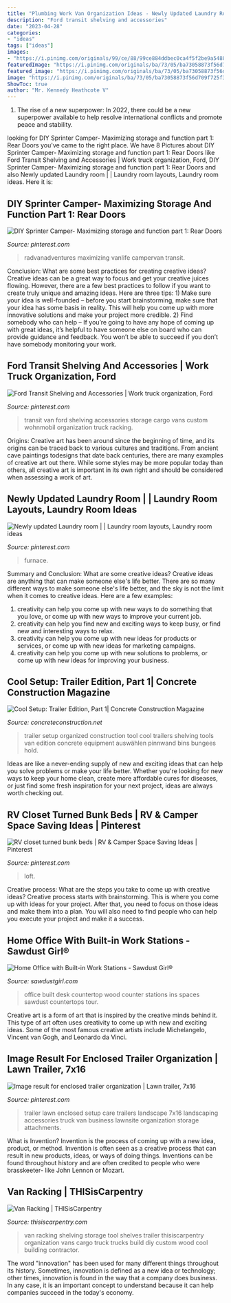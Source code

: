 ```yaml
---
title: "Plumbing Work Van Organization Ideas - Newly Updated Laundry Room"
description: "Ford transit shelving and accessories"
date: "2023-04-28"
categories:
- "ideas"
tags: ["ideas"]
images:
- "https://i.pinimg.com/originals/99/ce/88/99ce884ddbec0ca4f5f2be9a5488d718.jpg"
featuredImage: "https://i.pinimg.com/originals/ba/73/05/ba73058873f56d709f725f396ce08f02.jpg"
featured_image: "https://i.pinimg.com/originals/ba/73/05/ba73058873f56d709f725f396ce08f02.jpg"
image: "https://i.pinimg.com/originals/ba/73/05/ba73058873f56d709f725f396ce08f02.jpg"
ShowToc: true
author: "Mr. Kennedy Heathcote V"
---
```



1. The rise of a new superpower: In 2022, there could be a new superpower available to help resolve international conflicts and promote peace and stability.

	

		
looking for DIY Sprinter Camper- Maximizing storage and function part 1: Rear Doors you've came to the right place. We have 8 Pictures about DIY Sprinter Camper- Maximizing storage and function part 1: Rear Doors like Ford Transit Shelving and Accessories | Work truck organization, Ford, DIY Sprinter Camper- Maximizing storage and function part 1: Rear Doors and also Newly updated Laundry room | | Laundry room layouts, Laundry room ideas. Here it is:
		
    
## DIY Sprinter Camper- Maximizing Storage And Function Part 1: Rear Doors

<img loading=lazy src="https://i.pinimg.com/originals/99/ce/88/99ce884ddbec0ca4f5f2be9a5488d718.jpg" onerror="this.onerror=null;this.src='https://tse1.mm.bing.net/th?id=OIP.errBs4k348G3eNRXSaXtjgHaJ4&amp;pid=15.1';" alt="DIY Sprinter Camper- Maximizing storage and function part 1: Rear Doors">

_Source: pinterest.com_

>radvanadventures maximizing vanlife campervan transit. 

	

Conclusion: What are some best practices for creating creative ideas?
Creative ideas can be a great way to focus and get your creative juices flowing. However, there are a few best practices to follow if you want to create truly unique and amazing ideas. Here are three tips: 1) Make sure your idea is well-founded – before you start brainstorming, make sure that your idea has some basis in reality. This will help you come up with more innovative solutions and make your project more credible. 2) Find somebody who can help – If you’re going to have any hope of coming up with great ideas, it’s helpful to have someone else on board who can provide guidance and feedback. You won’t be able to succeed if you don’t have somebody monitoring your work.

    
## Ford Transit Shelving And Accessories | Work Truck Organization, Ford

<img loading=lazy src="https://i.pinimg.com/736x/4a/03/b9/4a03b9dca29e627b6045d7d57b81262a.jpg" onerror="this.onerror=null;this.src='https://tse3.mm.bing.net/th?id=OIP.8TzBoCfQYNVpGleKPLMDjQAAAA&amp;pid=15.1';" alt="Ford Transit Shelving and Accessories | Work truck organization, Ford">

_Source: pinterest.com_

>transit van ford shelving accessories storage cargo vans custom wohnmobil organization truck racking. 

	

Origins:
Creative art has been around since the beginning of time, and its origins can be traced back to various cultures and traditions. From ancient cave paintings todesigns that date back centuries, there are many examples of creative art out there. While some styles may be more popular today than others, all creative art is important in its own right and should be considered when assessing a work of art.

    
## Newly Updated Laundry Room | | Laundry Room Layouts, Laundry Room Ideas

<img loading=lazy src="https://i.pinimg.com/originals/ba/73/05/ba73058873f56d709f725f396ce08f02.jpg" onerror="this.onerror=null;this.src='https://tse4.mm.bing.net/th?id=OIP.3CUMbT60Ulkg7aXN_n-N6gHaJ4&amp;pid=15.1';" alt="Newly updated Laundry room | | Laundry room layouts, Laundry room ideas">

_Source: pinterest.com_

>furnace. 

	

Summary and Conclusion: What are some creative ideas?
Creative ideas are anything that can make someone else's life better. There are so many different ways to make someone else's life better, and the sky is not the limit when it comes to creative ideas. Here are a few examples: 
1) creativity can help you come up with new ways to do something that you love, or come up with new ways to improve your current job. 
2) creativity can help you find new and exciting ways to keep busy, or find new and interesting ways to relax. 
3) creativity can help you come up with new ideas for products or services, or come up with new ideas for marketing campaigns. 
4) creativity can help you come up with new solutions to problems, or come up with new ideas for improving your business.

    
## Cool Setup: Trailer Edition, Part 1| Concrete Construction Magazine

<img loading=lazy src="https://cdnassets.hw.net/49/be/43a93e5a47d9a63efb9ce73579ca/16-trailer.jpg" onerror="this.onerror=null;this.src='https://tse3.mm.bing.net/th?id=OIP.ic-P15aLqMOTFGpAoEvpmwHaFj&amp;pid=15.1';" alt="Cool Setup: Trailer Edition, Part 1| Concrete Construction Magazine">

_Source: concreteconstruction.net_

>trailer setup organized construction tool cool trailers shelving tools van edition concrete equipment auswählen pinnwand bins bungees hold. 

	

Ideas are like a never-ending supply of new and exciting ideas that can help you solve problems or make your life better. Whether you're looking for new ways to keep your home clean, create more affordable cures for diseases, or just find some fresh inspiration for your next project, ideas are always worth checking out.

    
## RV Closet Turned Bunk Beds | RV &amp; Camper Space Saving Ideas | Pinterest

<img loading=lazy src="https://s-media-cache-ak0.pinimg.com/736x/c7/6e/30/c76e300d71d34d82ccdcde528879eaea.jpg" onerror="this.onerror=null;this.src='https://tse1.mm.bing.net/th?id=OIP.faEWmtnyhejdC8aq0QQgtAAAAA&amp;pid=15.1';" alt="RV closet turned bunk beds | RV &amp; Camper Space Saving Ideas | Pinterest">

_Source: pinterest.com_

>loft. 

	

Creative process: What are the steps you take to come up with creative ideas?
Creative process starts with brainstorming. This is where you come up with ideas for your project. After that, you need to focus on those ideas and make them into a plan. You will also need to find people who can help you execute your project and make it a success.

    
## Home Office With Built-in Work Stations - Sawdust Girl®

<img loading=lazy src="https://sawdustgirl.com/wp-content/uploads/2011/02/Office-wood-countertops-white-built-ins.jpg" onerror="this.onerror=null;this.src='https://tse3.mm.bing.net/th?id=OIP.8vZSO27KCShNXi2krVq-WQHaE8&amp;pid=15.1';" alt="Home Office with Built-in Work Stations - Sawdust Girl®">

_Source: sawdustgirl.com_

>office built desk countertop wood counter stations ins spaces sawdust countertops tour. 

	

Creative art is a form of art that is inspired by the creative minds behind it. This type of art often uses creativity to come up with new and exciting ideas. Some of the most famous creative artists include Michelangelo, Vincent van Gogh, and Leonardo da Vinci.

    
## Image Result For Enclosed Trailer Organization | Lawn Trailer, 7x16

<img loading=lazy src="https://i.pinimg.com/736x/45/fa/ce/45face9cb18ef66570eec1ffe92733c4.jpg" onerror="this.onerror=null;this.src='https://tse3.mm.bing.net/th?id=OIP.WS6ceGXfMardrd6I3anK5AHaFj&amp;pid=15.1';" alt="Image result for enclosed trailer organization | Lawn trailer, 7x16">

_Source: pinterest.com_

>trailer lawn enclosed setup care trailers landscape 7x16 landscaping accessories truck van business lawnsite organization storage attachments. 

	

What is Invention?
Invention is the process of coming up with a new idea, product, or method. Invention is often seen as a creative process that can result in new products, ideas, or ways of doing things. Inventions can be found throughout history and are often credited to people who were brasskeeter- like John Lennon or Mozart.

    
## Van Racking | THISisCarpentry

<img loading=lazy src="http://www.thisiscarpentry.com/wp-content/uploads/2012/12/image2.jpg" onerror="this.onerror=null;this.src='https://tse4.mm.bing.net/th?id=OIP.M4GJSKGx7thK01xJNqZkMwHaFj&amp;pid=15.1';" alt="Van Racking | THISisCarpentry">

_Source: thisiscarpentry.com_

>van racking shelving storage tool shelves trailer thisiscarpentry organization vans cargo truck trucks build diy custom wood cool building contractor. 

	

The word "innovation" has been used for many different things throughout its history. Sometimes, innovation is defined as a new idea or technology; other times, innovation is found in the way that a company does business. In any case, it is an important concept to understand because it can help companies succeed in the today's economy.

